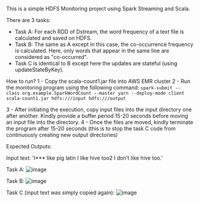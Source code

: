 This is a simple HDFS Monitoring project using Spark Streaming and Scala.

There are 3 tasks:
* Task A:  For each RDD of Dstream, the word frequency of a text file is calculated and saved on HDFS.
* Task B: The same as A except in this case, the co-occurrence frequency is calculated. Here, only words that appear in the same line are considered as "co-occurred".
* Task C is identical to B except here the updates are stateful (using updateStateByKey).

How to run?
1 - Copy the scala-count1.jar file into AWS EMR cluster
2 - Run the monitoring program using the following command:
`spark-submit --class org.example.SparkWordCount --master yarn --deploy-mode client scala-count1.jar hdfs:///input hdfs:///output`

3 - After initiating the execution, copy input files into the input directory one after another. Kindly provide a buffer period 15-20 seconds before moving an input file into the directory.
4 - Once the files are moved, kindly terminate the program after 15-20 seconds (this is to stop the task C code from continuously creating new output directories)

Expected Outputs:

Input text: 'I*** like pig latin I like hive too2 I don’t like hive too.'

Task A:
![image](https://github.com/as2811-project/Simple-Scala-Word-Count/assets/83534298/bff7175e-8be0-41f1-b360-cbf711bb59b4)

Task B:
![image](https://github.com/as2811-project/Simple-Scala-Word-Count/assets/83534298/88d71290-9534-4ef4-9329-a2d94037a87c)

Task C (input text was simply copied again):
![image](https://github.com/as2811-project/Simple-Scala-Word-Count/assets/83534298/1a4ecf42-fdff-45bf-a589-2e6c538e0a7e)
